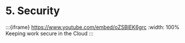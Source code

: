 # 5. Security

:::{iframe} https://www.youtube.com/embed/oZSBlEK6grc
:width: 100%
Keeping work secure in the Cloud
:::
